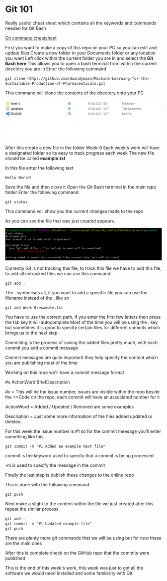 # Git 101 

Really useful cheat sheet which contains all the keywords and commands needed for Git Bash

[Git command cheatsheet](https://education.github.com/git-cheat-sheet-education.pdf)

First you want to make a copy of this repo on your PC so you can edit and update files 
Create a new folder in your Documents folder or any location you want 
Left click within the current folder you are in and select the **Git Bash here** 
This allows you to open a bash terminal from within the current directory you are in
Enter the following command

```
git clone https://github.com/daandymaan/Machine-Learning-for-the-Sustainable-Production-of-Pharmaceuticals.git
```
This command will clone the contents of the directory onto your PC 

![Directory](./Imgs/directory.PNG "Directory") 

After this create a new file in the folder Week-0 
Each week's work will have a designated folder so its easy to track progress each week 
The new file should be called **example.txt**

In this file enter the following text 
```
Hello World! 
```
Save the file and then close it 
Open the Git Bash terminal in the main repo folder 
Enter the following command:
```
git status
```
This command will show you the current changes made to the repo 

As you can see the file that was just created appears.

![Git status](./Imgs/gitStatus.PNG "Git status") 


Currently Git is not tracking this file, to track this file we have to add this file, to add all untracked files we can use this command:
```
git add .
```
The . symbolises all, if you want to add a specific file you can use the filename instead of the . like so 
```
git add Week-0/example.txt
```
You have to use the correct path, if you enter the first few letters then press the tab key it will autocomplete 
Most of the time you will be using the . key but sometimes it is good to specify certain files for different commits which brings us to the next step 

Commiting is the process of saving the added files pretty much, with each commit you add a commit message

Commit messages are quite important they help specify the content which you are publishing most of the time 

Working on this repo we'll have a commit message format 

#x ActionWord BriefDescription 

#x = This will be the issue number, issues are visible within the repo beside the <>Code on the repo, each commit will have an associated number for it 

ActionWord = Added / Updated / Removed are some examples 

Description = Just some more information of the files added updated or deleted. 


For this week the issue number is #1 so for the commit meesage you'll enter something like this 
```
git commit -m "#1 Added an example text file" 
```
commit is the keyword used to specify that a commit is being processed 

-m is used to specify the message in the commit 

Finally the last step is publish these changes to the online repo 

This is done with the following command 

```
git push
```

Next make a slight to the content within the file we just created after this repeat the simliar process

```
git add .
git commit -m "#1 Updated example file"
git push
```

There are plenty more git commands that we will be using but for now these are the main ones 

After this is complete check on the GitHub repo that the commits were published 


This is the end of this week's work, this week was just to get all the software we would need installed and some familarity with Git 
